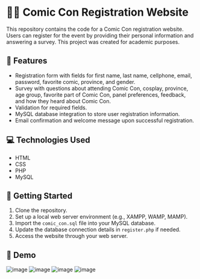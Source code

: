 # 📝🚀 Comic Con Registration Website

This repository contains the code for a Comic Con registration website. Users can register for the event by providing their personal information and answering a survey. This project was created for academic purposes.

## 🌟 Features
- Registration form with fields for first name, last name, cellphone, email, password, favorite comic, province, and gender.
- Survey with questions about attending Comic Con, cosplay, province, age group, favorite part of Comic Con, panel preferences, feedback, and how they heard about Comic Con.
- Validation for required fields.
- MySQL database integration to store user registration information.
- Email confirmation and welcome message upon successful registration.

## 💻 Technologies Used
- HTML
- CSS
- PHP
- MySQL

## 🚀 Getting Started
1. Clone the repository.
2. Set up a local web server environment (e.g., XAMPP, WAMP, MAMP).
3. Import the `comic_con.sql` file into your MySQL database.
4. Update the database connection details in `register.php` if needed.
5. Access the website through your web server.

## 📸 Demo
![image](https://github.com/LucyZachos/Comic-Con-Reg-Form/assets/90052665/873cec1d-330f-4569-9224-36f5b0e99b7e)
![image](https://github.com/LucyZachos/Comic-Con-Reg-Form/assets/90052665/4f7fbfc5-2b36-47ce-9400-45e674440fe1)
![image](https://github.com/LucyZachos/Comic-Con-Reg-Form/assets/90052665/bad15a17-40c8-47a1-a9e0-c334c20857d4)
![image](https://github.com/LucyZachos/Comic-Con-Reg-Form/assets/90052665/89f76321-b3dc-480b-8cff-12b8370d95fe)
